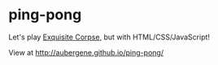 # ping-pong

Let's play [Exquisite Corpse](https://en.wikipedia.org/wiki/Exquisite_corpse), but with HTML/CSS/JavaScript!

View at http://aubergene.github.io/ping-pong/

